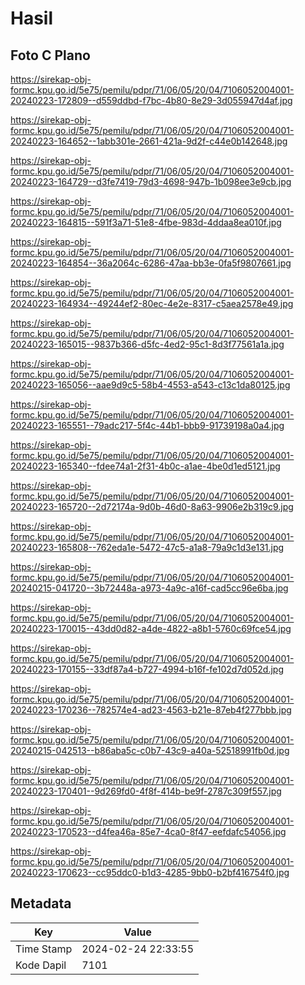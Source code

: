 # Hasil

## Foto C Plano

https://sirekap-obj-formc.kpu.go.id/5e75/pemilu/pdpr/71/06/05/20/04/7106052004001-20240223-172809--d559ddbd-f7bc-4b80-8e29-3d055947d4af.jpg

https://sirekap-obj-formc.kpu.go.id/5e75/pemilu/pdpr/71/06/05/20/04/7106052004001-20240223-164652--1abb301e-2661-421a-9d2f-c44e0b142648.jpg

https://sirekap-obj-formc.kpu.go.id/5e75/pemilu/pdpr/71/06/05/20/04/7106052004001-20240223-164729--d3fe7419-79d3-4698-947b-1b098ee3e9cb.jpg

https://sirekap-obj-formc.kpu.go.id/5e75/pemilu/pdpr/71/06/05/20/04/7106052004001-20240223-164815--591f3a71-51e8-4fbe-983d-4ddaa8ea010f.jpg

https://sirekap-obj-formc.kpu.go.id/5e75/pemilu/pdpr/71/06/05/20/04/7106052004001-20240223-164854--36a2064c-6286-47aa-bb3e-0fa5f9807661.jpg

https://sirekap-obj-formc.kpu.go.id/5e75/pemilu/pdpr/71/06/05/20/04/7106052004001-20240223-164934--49244ef2-80ec-4e2e-8317-c5aea2578e49.jpg

https://sirekap-obj-formc.kpu.go.id/5e75/pemilu/pdpr/71/06/05/20/04/7106052004001-20240223-165015--9837b366-d5fc-4ed2-95c1-8d3f77561a1a.jpg

https://sirekap-obj-formc.kpu.go.id/5e75/pemilu/pdpr/71/06/05/20/04/7106052004001-20240223-165056--aae9d9c5-58b4-4553-a543-c13c1da80125.jpg

https://sirekap-obj-formc.kpu.go.id/5e75/pemilu/pdpr/71/06/05/20/04/7106052004001-20240223-165551--79adc217-5f4c-44b1-bbb9-91739198a0a4.jpg

https://sirekap-obj-formc.kpu.go.id/5e75/pemilu/pdpr/71/06/05/20/04/7106052004001-20240223-165340--fdee74a1-2f31-4b0c-a1ae-4be0d1ed5121.jpg

https://sirekap-obj-formc.kpu.go.id/5e75/pemilu/pdpr/71/06/05/20/04/7106052004001-20240223-165720--2d72174a-9d0b-46d0-8a63-9906e2b319c9.jpg

https://sirekap-obj-formc.kpu.go.id/5e75/pemilu/pdpr/71/06/05/20/04/7106052004001-20240223-165808--762eda1e-5472-47c5-a1a8-79a9c1d3e131.jpg

https://sirekap-obj-formc.kpu.go.id/5e75/pemilu/pdpr/71/06/05/20/04/7106052004001-20240215-041720--3b72448a-a973-4a9c-a16f-cad5cc96e6ba.jpg

https://sirekap-obj-formc.kpu.go.id/5e75/pemilu/pdpr/71/06/05/20/04/7106052004001-20240223-170015--43dd0d82-a4de-4822-a8b1-5760c69fce54.jpg

https://sirekap-obj-formc.kpu.go.id/5e75/pemilu/pdpr/71/06/05/20/04/7106052004001-20240223-170155--33df87a4-b727-4994-b16f-fe102d7d052d.jpg

https://sirekap-obj-formc.kpu.go.id/5e75/pemilu/pdpr/71/06/05/20/04/7106052004001-20240223-170236--782574e4-ad23-4563-b21e-87eb4f277bbb.jpg

https://sirekap-obj-formc.kpu.go.id/5e75/pemilu/pdpr/71/06/05/20/04/7106052004001-20240215-042513--b86aba5c-c0b7-43c9-a40a-52518991fb0d.jpg

https://sirekap-obj-formc.kpu.go.id/5e75/pemilu/pdpr/71/06/05/20/04/7106052004001-20240223-170401--9d269fd0-4f8f-414b-be9f-2787c309f557.jpg

https://sirekap-obj-formc.kpu.go.id/5e75/pemilu/pdpr/71/06/05/20/04/7106052004001-20240223-170523--d4fea46a-85e7-4ca0-8f47-eefdafc54056.jpg

https://sirekap-obj-formc.kpu.go.id/5e75/pemilu/pdpr/71/06/05/20/04/7106052004001-20240223-170623--cc95ddc0-b1d3-4285-9bb0-b2bf416754f0.jpg


## Metadata

| Key        | Value               |
| ---------- | ------------------- |
| Time Stamp | 2024-02-24 22:33:55 |
| Kode Dapil | 7101                |



